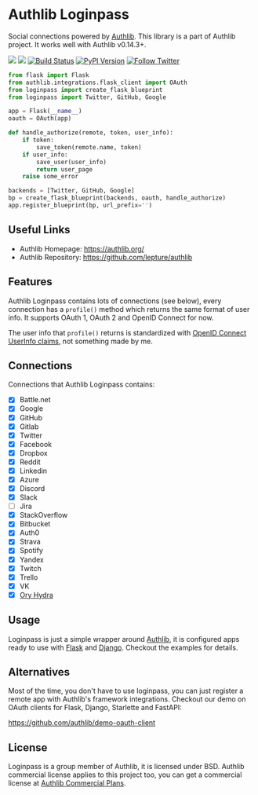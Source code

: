 Authlib Loginpass
=================

Social connections powered by [Authlib][]. This library is a part of Authlib project.
It works well with Authlib v0.14.3+.

[Authlib]: https://authlib.org/

<a href="https://lepture.com/donate"><img src="https://img.shields.io/badge/$-donate-ff69b4.svg?maxAge=2592000" /></a>
<a href="https://patreon.com/lepture"><img src="https://img.shields.io/badge/I0-patreon-f96854.svg?maxAge=2592000" /></a>
<a href="https://travis-ci.org/authlib/loginpass"><img src="https://api.travis-ci.org/authlib/loginpass.svg?branch=master" alt="Build Status"></a>
<a href="https://pypi.org/project/loginpass/"><img src="https://badgen.net/pypi/v/loginpass" alt="PyPI Version"></a>
<a href="https://twitter.com/intent/follow?screen_name=authlib"><img src="https://img.shields.io/twitter/follow/authlib.svg?maxAge=3600&style=social&logo=twitter&label=Follow" alt="Follow Twitter"></a>

```python
from flask import Flask
from authlib.integrations.flask_client import OAuth
from loginpass import create_flask_blueprint
from loginpass import Twitter, GitHub, Google

app = Flask(__name__)
oauth = OAuth(app)

def handle_authorize(remote, token, user_info):
    if token:
        save_token(remote.name, token)
    if user_info:
        save_user(user_info)
        return user_page
    raise some_error

backends = [Twitter, GitHub, Google]
bp = create_flask_blueprint(backends, oauth, handle_authorize)
app.register_blueprint(bp, url_prefix='')
```

Useful Links
------------

- Authlib Homepage: <https://authlib.org/>
- Authlib Repository: <https://github.com/lepture/authlib>

Features
--------

Authlib Loginpass contains lots of connections (see below), every connection has a
`profile()` method which returns the same format of user info. It supports OAuth 1,
OAuth 2 and OpenID Connect for now.

The user info that `profile()` returns is standardized with [OpenID Connect UserInfo
claims](http://openid.net/specs/openid-connect-core-1_0.html#StandardClaims),
not something made by me.

Connections
-----------

Connections that Authlib Loginpass contains:

- [x] Battle.net
- [x] Google
- [x] GitHub
- [x] Gitlab
- [x] Twitter
- [x] Facebook
- [x] Dropbox
- [x] Reddit
- [x] Linkedin
- [x] Azure
- [x] Discord
- [x] Slack
- [ ] Jira
- [x] StackOverflow
- [x] Bitbucket
- [x] Auth0
- [x] Strava
- [x] Spotify
- [x] Yandex
- [x] Twitch
- [x] Trello
- [x] VK
- [x] [Ory Hydra](https://www.ory.sh/docs/hydra/)

Usage
-----

Loginpass is just a simple wrapper around [Authlib][], it is configured apps
ready to use with [Flask][] and [Django][]. Checkout the
examples for details.

[Flask]: https://docs.authlib.org/en/latest/client/flask.html
[Django]: https://docs.authlib.org/en/latest/client/django.html


Alternatives
------------

Most of the time, you don't have to use loginpass, you can just register
a remote app with Authlib's framework integrations. Checkout our demo on
OAuth clients for Flask, Django, Starlette and FastAPI:

<https://github.com/authlib/demo-oauth-client>

License
-------

Loginpass is a group member of Authlib, it is licensed under BSD.
Authlib commercial license applies to this project too, you can get
a commercial license at [Authlib Commercial Plans](https://authlib.org/plans).
